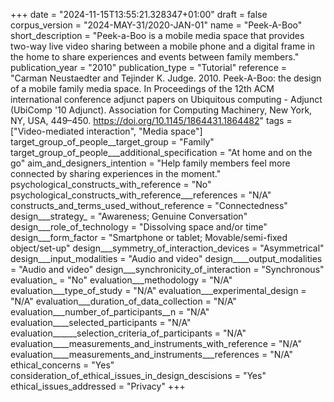 +++
date = "2024-11-15T13:55:21.328347+01:00"
draft = false
corpus_version = "2024-MAY-31/2020-JAN-01"
name = "Peek-A-Boo"
short_description = "Peek-a-Boo is a mobile media space that provides two-way live video sharing between a mobile phone and a digital frame in the home to share experiences and events between family members."
publication_year = "2010"
publication_type = "Tutorial"
reference = "Carman Neustaedter and Tejinder K. Judge. 2010. Peek-A-Boo: the design of a mobile family media space. In Proceedings of the 12th ACM international conference adjunct papers on Ubiquitous computing - Adjunct (UbiComp '10 Adjunct). Association for Computing Machinery, New York, NY, USA, 449–450. https://doi.org/10.1145/1864431.1864482"
tags = ["Video-mediated interaction", "Media space"]
target_group_of_people__target_group = "Family"
target_group_of_people___additional_specification = "At home and on the go"
aim_and_designers_intention = "Help family members feel more connected by sharing experiences in the moment."
psychological_constructs_with_reference = "No"
psychological_constructs_with_reference___references = "N/A"
constructs_and_terms_used_without_reference = "Connectedness"
design___strategy_ = "Awareness; Genuine Conversation"
design___role_of_technology = "Dissolving space and/or time"
design___form_factor = "Smartphone or tablet; Movable/semi-fixed object/set-up"
design___symmetry_of_interaction_devices = "Asymmetrical"
design___input_modalities = "Audio and video"
design____output_modalities = "Audio and video"
design___synchronicity_of_interaction = "Synchronous"
evaluation_ = "No"
evaluation___methodology = "N/A"
evaluation___type_of_study = "N/A"
evaluation___experimental_design = "N/A"
evaluation___duration_of_data_collection = "N/A"
evaluation___number_of_participants__n = "N/A"
evaluation____selected_participants = "N/A"
evaluation______selection_criteria_of_participants = "N/A"
evaluation____measurements_and_instruments_with_reference = "N/A"
evaluation____measurements_and_instruments___references = "N/A"
ethical_concerns = "Yes"
consideration_of_ethical_issues_in_design_descisions = "Yes"
ethical_issues_addressed = "Privacy"
+++
